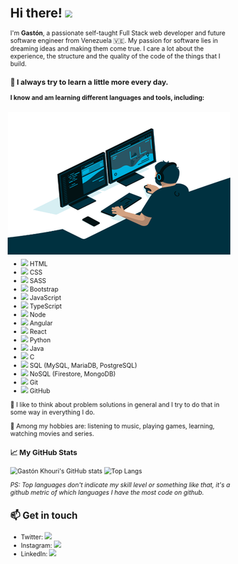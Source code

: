 # Hi there! <img src="https://media.giphy.com/media/hvRJCLFzcasrR4ia7z/giphy.gif" width="25px">

I'm **Gastón**, a passionate self-taught Full Stack web developer and future software engineer from Venezuela 🇻🇪. My passion for software lies in dreaming ideas and making them come true. I care a lot about the experience, the structure and the quality of the code of the things that I build.

### 📌 I always try to learn a little more every day.

**I know and am learning different languages ​​and tools, including:**

<img align="right" style="margin: 10px" alt="GIF" src="https://raw.githubusercontent.com/gastonkhouri/gastonkhouri/main/.github/images/code.gif" width="500" height="320" />

- <img height="18" src="https://img.icons8.com/color/48/000000/html-5--v1.png"/> HTML
- <img height="18" src="https://img.icons8.com/color/48/000000/css3.png"/> CSS
- <img height="18" src="https://img.icons8.com/color/48/000000/sass.png"/> SASS
- <img height="18" src="https://img.icons8.com/color/48/000000/bootstrap.png"/> Bootstrap
- <img height="18" src="https://img.icons8.com/color/48/000000/javascript.png"/> JavaScript
- <img height="18" src="https://img.icons8.com/color/48/000000/typescript.png"/> TypeScript
- <img height="18" src="https://img.icons8.com/color/48/000000/nodejs.png"/> Node
- <img height="18" src="https://img.icons8.com/color/48/000000/angularjs.png"/> Angular
- <img height="18" src="https://img.icons8.com/officel/48/000000/react.png"/> React
- <img height="18" src="https://img.icons8.com/color/48/000000/python.png"/> Python
- <img height="18" src="https://img.icons8.com/color/48/000000/java-coffee-cup-logo.png"/> Java
- <img height="18" src="https://img.icons8.com/color/48/000000/c-programming.png"/> C
- <img height="18" src="https://img.icons8.com/color/48/000000/postgreesql.png"/> SQL (MySQL, MariaDB, PostgreSQL)
- <img height="18" src="https://img.icons8.com/color/48/000000/firebase.png"/> NoSQL (Firestore, MongoDB)
- <img height="18" src="https://img.icons8.com/color/48/fa314a/git.png"/> Git
- <img height="18" src="https://img.icons8.com/material-outlined/48/000000/github.png"/> GitHub
 
📝 I like to think about problem solutions in general and I try to do that in some way in everything I do.

💬 Among my hobbies are: listening to music, playing games, learning, watching movies and series.

### 📈 My GitHub Stats

![Gastón Khouri's GitHub stats](https://github-readme-stats.vercel.app/api?username=gastonkhouri&hide=contribs,prs&theme=dark&show_icons=true) ![Top Langs](https://github-readme-stats.vercel.app/api/top-langs/?username=gastonkhouri&layout=compact&theme=dark)

*PS: Top languages ​​don't indicate my skill level or something like that, it's a github metric of which languages ​​I have the most code on github.*


## 📫 Get in touch
* Twitter: <a href="https://twitter.com/khourigaston"><img width="22px" src="https://img.icons8.com/fluent/48/000000/twitter.png"/></a>
* Instagram: <a href="https://instagram.com/gastonkhouri"><img width="22px" src="https://img.icons8.com/fluent/48/000000/instagram-new.png"/></a>
* LinkedIn: <a href="https://linkedin.com/in/gastonkhouri"><img width="22px" src="https://img.icons8.com/fluent/48/000000/linkedin.png"/></a>
